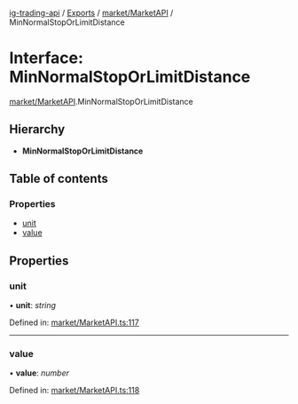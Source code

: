 [ig-trading-api](../README.md) / [Exports](../modules.md) / [market/MarketAPI](../modules/market_marketapi.md) / MinNormalStopOrLimitDistance

# Interface: MinNormalStopOrLimitDistance

[market/MarketAPI](../modules/market_marketapi.md).MinNormalStopOrLimitDistance

## Hierarchy

- **MinNormalStopOrLimitDistance**

## Table of contents

### Properties

- [unit](market_marketapi.minnormalstoporlimitdistance.md#unit)
- [value](market_marketapi.minnormalstoporlimitdistance.md#value)

## Properties

### unit

• **unit**: _string_

Defined in: [market/MarketAPI.ts:117](https://github.com/bennycode/ig-trading-api/blob/b3c6a4e/src/market/MarketAPI.ts#L117)

---

### value

• **value**: _number_

Defined in: [market/MarketAPI.ts:118](https://github.com/bennycode/ig-trading-api/blob/b3c6a4e/src/market/MarketAPI.ts#L118)
